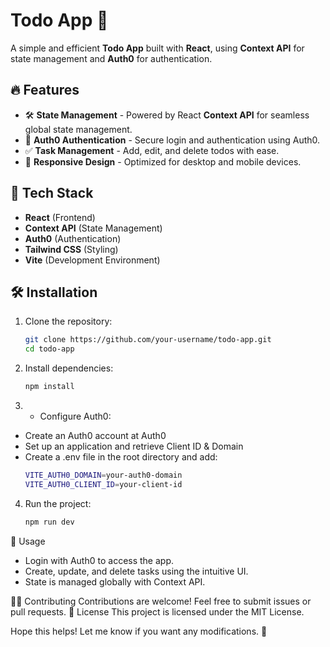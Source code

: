 # Todo App 📝

A simple and efficient **Todo App** built with **React**, using **Context API** for state management and **Auth0** for authentication.

## 🔥 Features
- 🛠️ **State Management** - Powered by React **Context API** for seamless global state management.
- 🔐 **Auth0 Authentication** - Secure login and authentication using Auth0.
- ✅ **Task Management** - Add, edit, and delete todos with ease.
- 🎨 **Responsive Design** - Optimized for desktop and mobile devices.

## 🚀 Tech Stack
- **React** (Frontend)
- **Context API** (State Management)
- **Auth0** (Authentication)
- **Tailwind CSS** (Styling)
- **Vite** (Development Environment)

## 🛠️ Installation

1. Clone the repository:
   ```bash
   git clone https://github.com/your-username/todo-app.git
   cd todo-app

2. Install dependencies:
    ```bash
    npm install
3. - Configure Auth0:
- Create an Auth0 account at Auth0
- Set up an application and retrieve Client ID & Domain
- Create a .env file in the root directory and add:
    ```bash
    VITE_AUTH0_DOMAIN=your-auth0-domain
    VITE_AUTH0_CLIENT_ID=your-client-id

4. Run the project:
    ```bash
    npm run dev


🎯 Usage
- Login with Auth0 to access the app.
- Create, update, and delete tasks using the intuitive UI.
- State is managed globally with Context API.

👨‍💻 Contributing
Contributions are welcome! Feel free to submit issues or pull requests.
📜 License
This project is licensed under the MIT License.

Hope this helps! Let me know if you want any modifications. 🚀